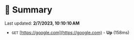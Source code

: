 # 📖 Summary
Last updated: **2/7/2023, 10:10:10 AM**

- `GET` [https://google.com](https://google.com) - **Up** (158ms)
